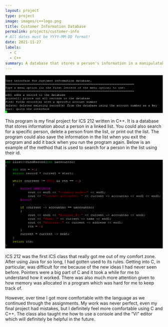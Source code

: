```yaml
---
layout: project
type: project
image: images/c++logo.png
title: Customer Information Database
permalink: projects/customer-info
# All dates must be YYYY-MM-DD format!
date: 2021-11-27
labels:
  - C
  - C++
summary: A database that stores a person's information in a manipulatable list
---
```


<img class="ui large image" src="../images/ics212finalproject.png">

This program is my final project for ICS 212 written in C++. It is a database that stores information about a person in a linked list. You could also search for a specific person, delete a person from the list, or print out the list. The program could also save the information in the list when you exit the program and add it back when you run the program again. Below is an example of the method that is used to search for a person in the list using their id.

<img class="ui large image" src="../images/ics212code.png">

ICS 212 was the first ICS class that really got me out of my comfort zone. After using Java for so long, I had gotten used to its rules. Getting into C, in particular, was difficult for me because of the new ideas I had never seen before. Pointers were a big part of C and it took a while for me to understand how it worked. There was also much more attention given to how memory was allocated in a program which was hard for me to keep track of. 

However, over time I got more comfortable with the language as we continued through the assignments. My work was never perfect, even my final project had mistakes, but I definitely feel more comfortable using C and C++. The class also taught me how to use a console and the “Vi” editor which will definitely be helpful in the future. 
